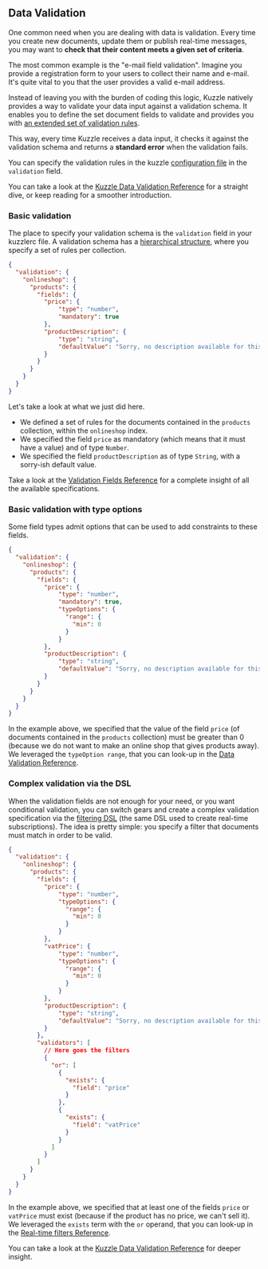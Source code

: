 ## Data Validation

One common need when you are dealing with data is validation. Every time you create new documents, update them or publish real-time messages, you may want to **check that their content meets a given set of criteria**.

The most common example is the "e-mail field validation". Imagine you provide a registration form to your users to collect their name and e-mail. It's quite vital to you that the user provides a valid e-mail address.

Instead of leaving you with the burden of coding this logic, Kuzzle natively provides a way to validate your data input against a validation schema. It enables you to define the set document fields to validate and provides you with [an extended set of validation rules](../validation-reference/).

This way, every time Kuzzle receives a data input, it checks it against the validation schema and returns a **standard error** when the validation fails.

You can specify the validation rules in the kuzzle [configuration file](#configuring-kuzzle) in the `validation` field.

You can take a look at the [Kuzzle Data Validation Reference](../validation-reference/) for a straight dive, or keep reading for a smoother introduction.

### Basic validation

The place to specify your validation schema is the `validation` field in your kuzzlerc file. A validation schema has a [hierarchical structure](../validation-reference/#schema-structure), where you specify a set of rules per collection.

```json
{
  "validation": {
    "onlineshop": {
      "products": {
        "fields": {
          "price": {
              "type": "number",
              "mandatory": true
          },
          "productDescription": {
              "type": "string",
              "defaultValue": "Sorry, no description available for this product."
          }
        }
      }
    }
  }
}
```

Let's take a look at what we just did here.

* We defined a set of rules for the documents contained in the `products` collection, within the `onlineshop` index.
* We specified the field `price` as mandatory (which means that it must have a value) and of type `Number`.
* We specified the field `productDescription` as of type `String`, with a sorry-ish default value.

Take a look at the [Validation Fields Reference](../validation-reference/#fields) for a complete insight of all the available specifications.

### Basic validation with type options

Some field types admit options that can be used to add constraints to these fields.

```json
{
  "validation": {
    "onlineshop": {
      "products": {
        "fields": {
          "price": {
              "type": "number",
              "mandatory": true,
              "typeOptions": {
                "range": {
                  "min": 0
                }
              }
          },
          "productDescription": {
              "type": "string",
              "defaultValue": "Sorry, no description available for this product."
          }
        }
      }
    }
  }
}
```

In the example above, we specified that the value of the field `price` (of documents contained in the `products` collection) must be greater than 0 (because we do not want to make an online shop that gives products away). We leveraged the `typeOption range`, that you can look-up in the [Data Validation Reference](../validation-reference/#typeoptions).


### Complex validation via the DSL

When the validation fields are not enough for your need, or you want conditional validation,
you can switch gears and create a complex validation specification via the [filtering DSL](../real-time-filters/)
(the same DSL used to create real-time subscriptions).
The idea is pretty simple: you specify a filter that documents must match in order to be valid.

```json
{
  "validation": {
    "onlineshop": {
      "products": {
        "fields": {
          "price": {
              "type": "number",
              "typeOptions": {
                "range": {
                  "min": 0
                }
              }
          },
          "vatPrice": {
              "type": "number",
              "typeOptions": {
                "range": {
                  "min": 0
                }
              }
          },
          "productDescription": {
              "type": "string",
              "defaultValue": "Sorry, no description available for this product."
          }
        },
        "validators": [
          // Here goes the filters
          {
            "or": [
              {
                "exists": {
                  "field": "price"
                }
              },
              {
                "exists": {
                  "field": "vatPrice"
                }
              }
            ]
          }
        ]
      }
    }
  }
}
```

In the example above, we specified that at least one of the fields `price` or `vatPrice` must exist (because if the product has no price, we can't sell it).
We leveraged the `exists` term with the `or` operand, that you can look-up in the [Real-time filters Reference](../real-time-filters/#exists).

You can take a look at the [Kuzzle Data Validation Reference](../validation-reference/) for deeper insight.

